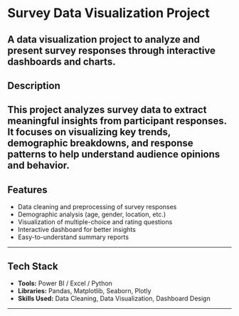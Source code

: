# Survey Data Visualization Project   

A data visualization project to analyze and present survey responses through interactive dashboards and charts.
---

## Description  
This project analyzes survey data to extract meaningful insights from participant responses.  
It focuses on visualizing key trends, demographic breakdowns, and response patterns to help understand audience opinions and behavior.  
---

## Features  
- Data cleaning and preprocessing of survey responses  
- Demographic analysis (age, gender, location, etc.)  
- Visualization of multiple-choice and rating questions  
- Interactive dashboard for better insights  
- Easy-to-understand summary reports  
---

## Tech Stack  
- **Tools:** Power BI / Excel / Python  
- **Libraries:** Pandas, Matplotlib, Seaborn, Plotly  
- **Skills Used:** Data Cleaning, Data Visualization, Dashboard Design  
---
